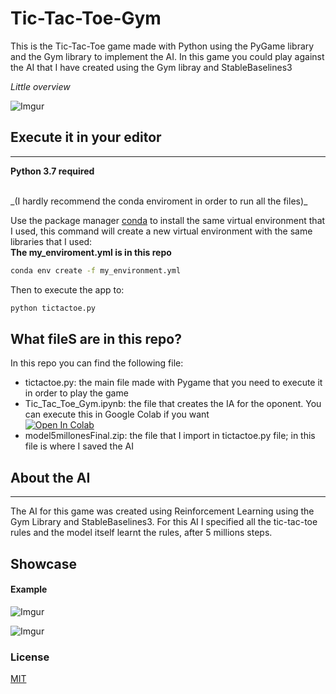 # Tic-Tac-Toe-Gym

This is the Tic-Tac-Toe game made with Python using the PyGame library and the Gym library to implement the AI.
In this game you could play against the AI that I have created using the Gym libray and StableBaselines3

_Little overview_

![Imgur](https://i.imgur.com/iCHxCJh.gif)

## Execute it in your editor

---

**Python 3.7 required**

<br>
_(I hardly recommend the conda enviroment in order to run all the files)_

Use the package manager [conda](https://docs.conda.io/projects/conda/en/latest/commands/install.html) to install the same virtual environment that I used, this command will create a new virtual environment with the same libraries that I used:
<br>
**The my_enviroment.yml is in this repo**

```bash
conda env create -f my_environment.yml
```

Then to execute the app to:

```bash
python tictactoe.py
```

## What fileS are in this repo?

In this repo you can find the following file:

-   tictactoe.py: the main file made with Pygame that you need to execute it in order to play the game
-   Tic_Tac_Toe_Gym.ipynb: the file that creates the IA for the oponent. You can execute this in Google Colab if you want <br>
    <a href="https://colab.research.google.com/drive/12ZBuTc2p0faVHnvV_25XENLHUuKDL7Rf?usp=sharing" target="_parent"><img src="https://colab.research.google.com/assets/colab-badge.svg" alt="Open In Colab"/></a>
-   model5millonesFinal.zip: the file that I import in tictactoe.py file; in this file is where I saved the AI

## About the AI

---

The AI for this game was created using Reinforcement Learning using the Gym Library and StableBaselines3. For this AI I specified all the tic-tac-toe rules and the model itself learnt the rules, after 5 millions steps.

## Showcase

#### Example

![Imgur](https://i.imgur.com/iCHxCJh.gif)

![Imgur](https://i.imgur.com/M1elgTi.gif)

### License

[MIT](https://choosealicense.com/licenses/mit/)

